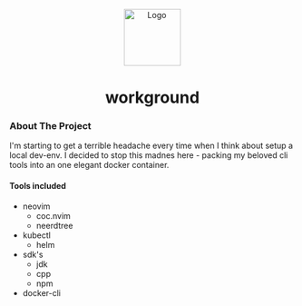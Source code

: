 <!-- PROJECT LOGO -->
<br />
<div align="center">
  <img src="https://user-images.githubusercontent.com/33967454/211944402-0c6335b2-23ab-4c17-875a-f45809f345f8.png" alt="Logo" width="100" height="100">
  <h1 align="center">workground</h1>
</div>

<!-- ABOUT THE PROJECT -->
### About The Project

I'm starting to get a terrible headache every time when I think about setup a local dev-env. I decided to stop this madnes here - packing my beloved cli tools into an one elegant docker container.

#### Tools included

* neovim
  * coc.nvim
  * neerdtree
* kubectl
  * helm
* sdk's
  * jdk
  * cpp
  * npm
* docker-cli
